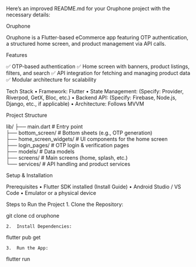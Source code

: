 Here’s an improved README.md for your Oruphone project with the necessary details:

Oruphone

Oruphone is a Flutter-based eCommerce app featuring OTP authentication, a structured home screen, and product management via API calls.

Features

✅ OTP-based authentication
✅ Home screen with banners, product listings, filters, and search
✅ API integration for fetching and managing product data
✅ Modular architecture for scalability

Tech Stack
	•	Framework: Flutter
	•	State Management: (Specify: Provider, Riverpod, GetX, Bloc, etc.)
	•	Backend API: (Specify: Firebase, Node.js, Django, etc., if applicable)
	•	Architecture: Follows MVVM 

Project Structure

lib/
├── main.dart                    # Entry point  
├── bottom_screen/               # Bottom sheets (e.g., OTP generation)  
├── home_screen_widgets/         # UI components for the home screen  
├── login_pages/                 # OTP login & verification pages  
├── models/                      # Data models  
├── screens/                     # Main screens (home, splash, etc.)  
└── services/                    # API handling and product services  

Setup & Installation

Prerequisites
	•	Flutter SDK installed (Install Guide)
	•	Android Studio / VS Code
	•	Emulator or a physical device

Steps to Run the Project
	1.	Clone the Repository:

git clone <repo-link>
cd oruphone


	2.	Install Dependencies:

flutter pub get


	3.	Run the App:

flutter run



